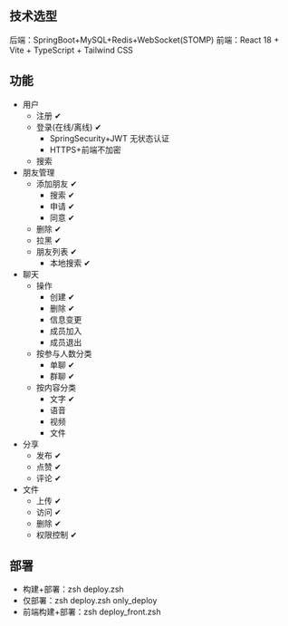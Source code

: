 ## 技术选型
后端：SpringBoot+MySQL+Redis+WebSocket(STOMP)
前端：React 18 + Vite + TypeScript + Tailwind CSS

## 功能
- 用户
  - 注册 ✔
  - 登录(在线/离线)  ✔
    - SpringSecurity+JWT 无状态认证
    - HTTPS+前端不加密
  - 搜索
- 朋友管理
  - 添加朋友 ✔
    - 搜索 ✔
    - 申请 ✔
    - 同意 ✔
  - 删除 ✔
  - 拉黑 ✔
  - 朋友列表 ✔
    - 本地搜索 ✔
- 聊天
  - 操作
    - 创建 ✔
    - 删除 ✔
    - 信息变更
    - 成员加入
    - 成员退出
  - 按参与人数分类
    - 单聊 ✔
    - 群聊 ✔
  - 按内容分类
    - 文字 ✔
    - 语音
    - 视频
    - 文件
- 分享
  - 发布 ✔
  - 点赞 ✔
  - 评论 ✔
- 文件
  - 上传 ✔
  - 访问 ✔
  - 删除 ✔
  - 权限控制 ✔

## 部署
- 构建+部署：zsh deploy.zsh
- 仅部署：zsh deploy.zsh only_deploy
- 前端构建+部署：zsh deploy_front.zsh
